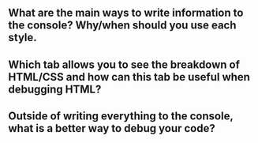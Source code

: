 ## What are the main ways to write information to the console? Why/when should you use each style.

## Which tab allows you to see the breakdown of HTML/CSS and how can this tab be useful when debugging HTML?

## Outside of writing everything to the console, what is a better way to debug your code?